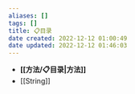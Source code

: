```yaml
---
aliases: []
tags: []
title: 📋目录
date created: 2022-12-12 01:00:49
date updated: 2022-12-12 01:46:03
---
```

- **[[方法/📋目录|方法]]**
- [[String]]
